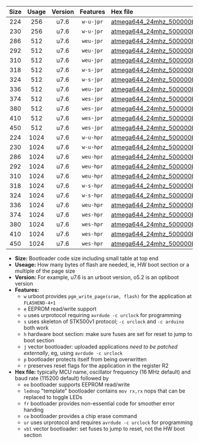 |Size|Usage|Version|Features|Hex file|
|:-:|:-:|:-:|:-:|:--|
|224|256|u7.6|`w-u-jpr`|[atmega644_24mhz_500000bps_ur_vbl.hex](https://raw.githubusercontent.com/stefanrueger/urboot/main/atmega644_24mhz_500000bps_ur_vbl.hex)|
|230|256|u7.6|`w-u-jpr`|[atmega644_24mhz_500000bps_lednop_ur_vbl.hex](https://raw.githubusercontent.com/stefanrueger/urboot/main/atmega644_24mhz_500000bps_lednop_ur_vbl.hex)|
|286|512|u7.6|`weu-jpr`|[atmega644_24mhz_500000bps_ee_ur_vbl.hex](https://raw.githubusercontent.com/stefanrueger/urboot/main/atmega644_24mhz_500000bps_ee_ur_vbl.hex)|
|292|512|u7.6|`weu-jpr`|[atmega644_24mhz_500000bps_ee_lednop_ur_vbl.hex](https://raw.githubusercontent.com/stefanrueger/urboot/main/atmega644_24mhz_500000bps_ee_lednop_ur_vbl.hex)|
|310|512|u7.6|`weu-jpr`|[atmega644_24mhz_500000bps_ee_lednop_fr_ur_vbl.hex](https://raw.githubusercontent.com/stefanrueger/urboot/main/atmega644_24mhz_500000bps_ee_lednop_fr_ur_vbl.hex)|
|318|512|u7.6|`w-s-jpr`|[atmega644_24mhz_500000bps_vbl.hex](https://raw.githubusercontent.com/stefanrueger/urboot/main/atmega644_24mhz_500000bps_vbl.hex)|
|324|512|u7.6|`w-s-jpr`|[atmega644_24mhz_500000bps_lednop_vbl.hex](https://raw.githubusercontent.com/stefanrueger/urboot/main/atmega644_24mhz_500000bps_lednop_vbl.hex)|
|336|512|u7.6|`weu-jpr`|[atmega644_24mhz_500000bps_ee_lednop_fr_ce_ur_vbl.hex](https://raw.githubusercontent.com/stefanrueger/urboot/main/atmega644_24mhz_500000bps_ee_lednop_fr_ce_ur_vbl.hex)|
|374|512|u7.6|`wes-jpr`|[atmega644_24mhz_500000bps_ee_vbl.hex](https://raw.githubusercontent.com/stefanrueger/urboot/main/atmega644_24mhz_500000bps_ee_vbl.hex)|
|380|512|u7.6|`wes-jpr`|[atmega644_24mhz_500000bps_ee_lednop_vbl.hex](https://raw.githubusercontent.com/stefanrueger/urboot/main/atmega644_24mhz_500000bps_ee_lednop_vbl.hex)|
|410|512|u7.6|`wes-jpr`|[atmega644_24mhz_500000bps_ee_lednop_fr_vbl.hex](https://raw.githubusercontent.com/stefanrueger/urboot/main/atmega644_24mhz_500000bps_ee_lednop_fr_vbl.hex)|
|450|512|u7.6|`wes-jpr`|[atmega644_24mhz_500000bps_ee_lednop_fr_ce_vbl.hex](https://raw.githubusercontent.com/stefanrueger/urboot/main/atmega644_24mhz_500000bps_ee_lednop_fr_ce_vbl.hex)|
|224|1024|u7.6|`w-u-hpr`|[atmega644_24mhz_500000bps_ur.hex](https://raw.githubusercontent.com/stefanrueger/urboot/main/atmega644_24mhz_500000bps_ur.hex)|
|230|1024|u7.6|`w-u-hpr`|[atmega644_24mhz_500000bps_lednop_ur.hex](https://raw.githubusercontent.com/stefanrueger/urboot/main/atmega644_24mhz_500000bps_lednop_ur.hex)|
|286|1024|u7.6|`weu-hpr`|[atmega644_24mhz_500000bps_ee_ur.hex](https://raw.githubusercontent.com/stefanrueger/urboot/main/atmega644_24mhz_500000bps_ee_ur.hex)|
|292|1024|u7.6|`weu-hpr`|[atmega644_24mhz_500000bps_ee_lednop_ur.hex](https://raw.githubusercontent.com/stefanrueger/urboot/main/atmega644_24mhz_500000bps_ee_lednop_ur.hex)|
|310|1024|u7.6|`weu-hpr`|[atmega644_24mhz_500000bps_ee_lednop_fr_ur.hex](https://raw.githubusercontent.com/stefanrueger/urboot/main/atmega644_24mhz_500000bps_ee_lednop_fr_ur.hex)|
|318|1024|u7.6|`w-s-hpr`|[atmega644_24mhz_500000bps.hex](https://raw.githubusercontent.com/stefanrueger/urboot/main/atmega644_24mhz_500000bps.hex)|
|324|1024|u7.6|`w-s-hpr`|[atmega644_24mhz_500000bps_lednop.hex](https://raw.githubusercontent.com/stefanrueger/urboot/main/atmega644_24mhz_500000bps_lednop.hex)|
|336|1024|u7.6|`weu-hpr`|[atmega644_24mhz_500000bps_ee_lednop_fr_ce_ur.hex](https://raw.githubusercontent.com/stefanrueger/urboot/main/atmega644_24mhz_500000bps_ee_lednop_fr_ce_ur.hex)|
|374|1024|u7.6|`wes-hpr`|[atmega644_24mhz_500000bps_ee.hex](https://raw.githubusercontent.com/stefanrueger/urboot/main/atmega644_24mhz_500000bps_ee.hex)|
|380|1024|u7.6|`wes-hpr`|[atmega644_24mhz_500000bps_ee_lednop.hex](https://raw.githubusercontent.com/stefanrueger/urboot/main/atmega644_24mhz_500000bps_ee_lednop.hex)|
|410|1024|u7.6|`wes-hpr`|[atmega644_24mhz_500000bps_ee_lednop_fr.hex](https://raw.githubusercontent.com/stefanrueger/urboot/main/atmega644_24mhz_500000bps_ee_lednop_fr.hex)|
|450|1024|u7.6|`wes-hpr`|[atmega644_24mhz_500000bps_ee_lednop_fr_ce.hex](https://raw.githubusercontent.com/stefanrueger/urboot/main/atmega644_24mhz_500000bps_ee_lednop_fr_ce.hex)|

- **Size:** Bootloader code size including small table at top end
- **Useage:** How many bytes of flash are needed, ie, HW boot section or a multiple of the page size
- **Version:** For example, u7.6 is an urboot version, o5.2 is an optiboot version
- **Features:**
  + `w` urboot provides `pgm_write_page(sram, flash)` for the application at `FLASHEND-4+1`
  + `e` EEPROM read/write support
  + `u` uses urprotocol requiring `avrdude -c urclock` for programming
  + `s` uses skeleton of STK500v1 protocol; `-c urclock` and `-c arduino` both work
  + `h` hardware boot section: make sure fuses are set for reset to jump to boot section
  + `j` vector bootloader: uploaded applications *need to be patched externally*, eg, using `avrdude -c urclock`
  + `p` bootloader protects itself from being overwritten
  + `r` preserves reset flags for the application in the register R2
- **Hex file:** typically MCU name, oscillator frequency (16 MHz default) and baud rate (115200 default) followed by
  + `ee` bootloader supports EEPROM read/write
  + `lednop` "template" bootloader contains `mov rx,rx` nops that can be replaced to toggle LEDs
  + `fr` bootloader provides non-essential code for smoother error handing
  + `ce` bootloader provides a chip erase command
  + `ur` uses urprotocol and requires `avrdude -c urclock` for programming
  + `vbl` vector bootloader: set fuses to jump to reset, not the HW boot section
